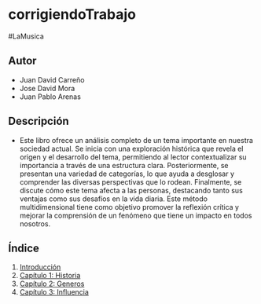 # corrigiendoTrabajo
#LaMusica

## Autor 
- Juan David Carreño
- Jose David Mora
- Juan Pablo Arenas
 
## Descripción
 
- Este libro ofrece un análisis completo de un tema importante en nuestra sociedad actual. Se inicia con una exploración histórica que revela el origen y el desarrollo del tema, permitiendo al lector contextualizar su importancia a través de una estructura clara. Posteriormente, se presentan una variedad de categorías, lo que ayuda a desglosar y comprender las diversas perspectivas que lo rodean. Finalmente, se discute cómo este tema afecta a las personas, destacando tanto sus ventajas como sus desafíos en la vida diaria. Este método multidimensional tiene como objetivo promover la reflexión crítica y mejorar la comprensión de un fenómeno que tiene un impacto en todos nosotros.
 
## Índice
1. [Introducción](introduccion/README.md)
2. [Capítulo 1: Historia](Capitulo-1/README.md)
3. [Capítulo 2: Generos](Capitulo-2/README.md)
4. [Capítulo 3: Influencia](Capitulo-3/README.md)